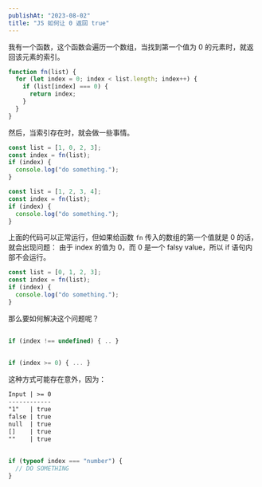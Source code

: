 ```yaml
---
publishAt: "2023-08-02"
title: "JS 如何让 0 返回 true"
---
```


我有一个函数，这个函数会遍历一个数组，当找到第一个值为 0 的元素时，就返回该元素的索引。

```js
function fn(list) {
  for (let index = 0; index < list.length; index++) {
    if (list[index] === 0) {
      return index;
    }
  }
}
```

然后，当索引存在时，就会做一些事情。

```js
const list = [1, 0, 2, 3];
const index = fn(list);
if (index) {
  console.log("do something.");
}
```

```js
const list = [1, 2, 3, 4];
const index = fn(list);
if (index) {
  console.log("do something.");
}
```

上面的代码可以正常运行，但如果给函数 `fn` 传入的数组的第一个值就是 0 的话，就会出现问题： 由于 index 的值为 0，而 0 是一个 falsy value，所以 if 语句内部不会运行。

```js
const list = [0, 1, 2, 3];
const index = fn(list);
if (index) {
  console.log("do something.");
}
```

那么要如何解决这个问题呢？

##

```js
if (index !== undefined) { .. }
```

##

```js
if (index >= 0) { ... }
```

这种方式可能存在意外，因为：

```txt
Input | >= 0
------------
"1"   | true
false | true
null  | true
[]    | true
""    | true
```

##

```js
if (typeof index === "number") {
  // DO SOMETHING
}
```
